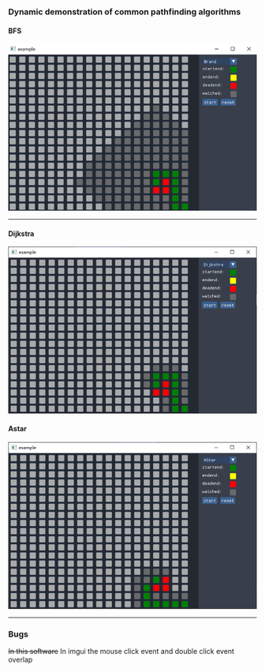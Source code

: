 ### Dynamic demonstration of common pathfinding algorithms

#### BFS

![Brand](Brand.PNG)

***



#### Dijkstra

![Dijkstra](Dijkstra.PNG)



#### Astar

![Astar](Astar.PNG)

***



### Bugs

~~In this software~~ In imgui the mouse click event and double click event overlap